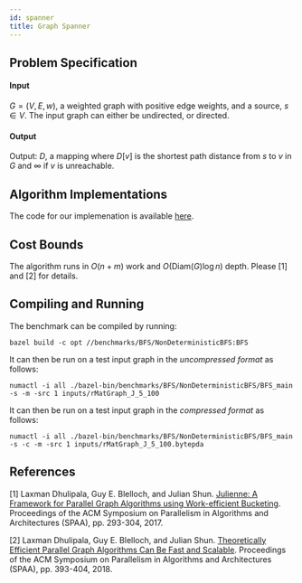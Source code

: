 ```yaml
---
id: spanner
title: Graph Spanner
---
```


## Problem Specification
#### Input
$G=(V, E, w)$, a weighted graph with positive edge weights, and a
source, $s \in V$. The input graph can either be undirected, or
directed.

#### Output
Output: $D$, a mapping where $D[v]$ is the shortest path distance from
$s$ to $v$ in $G$ and $\infty$ if $v$ is unreachable.

## Algorithm Implementations

The code for our implemenation is available
[here](https://github.com/ldhulipala/gbbs/tree/master/benchmarks/PositiveWeightSSSP/DeltaStepping).

## Cost Bounds

The algorithm runs in $O(n + m)$ work and $O(\mathsf{Diam}(G) \log n)$
depth. Please [1] and [2] for details.


## Compiling and Running

The benchmark can be compiled by running:
```
bazel build -c opt //benchmarks/BFS/NonDeterministicBFS:BFS
```

It can then be run on a test input graph in the *uncompressed format* as follows:
```
numactl -i all ./bazel-bin/benchmarks/BFS/NonDeterministicBFS/BFS_main -s -m -src 1 inputs/rMatGraph_J_5_100
```

It can then be run on a test input graph in the *compressed format* as follows:
```
numactl -i all ./bazel-bin/benchmarks/BFS/NonDeterministicBFS/BFS_main -s -c -m -src 1 inputs/rMatGraph_J_5_100.bytepda
```

## References

[1] Laxman Dhulipala, Guy E. Blelloch, and Julian Shun. [Julienne: A Framework for Parallel Graph Algorithms using Work-efficient Bucketing](https://ldhulipala.github.io/papers/Bucketing.pdf). Proceedings of the ACM Symposium on Parallelism in Algorithms and Architectures (SPAA), pp. 293-304, 2017.

[2] Laxman Dhulipala, Guy E. Blelloch, and Julian Shun. [Theoretically Efficient Parallel Graph Algorithms Can Be Fast and Scalable](https://arxiv.org/abs/1805.05208). Proceedings of the ACM Symposium on Parallelism in Algorithms and Architectures (SPAA), pp. 393-404, 2018.
